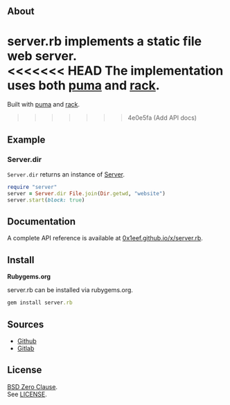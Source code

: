 ## About

server.rb implements a static file web server. <br>
<<<<<<< HEAD
The implementation uses both [puma](https://github.com/puma/puma) and [rack](https://github.com/rack/rack).
=======
Built with [puma](https://github.com/puma/puma) and [rack](https://github.com/rack/rack).
>>>>>>> 4e0e5fa (Add API docs)

## Example

### Server.dir

`Server.dir` returns an instance of [Server]().

```ruby
require "server"
server = Server.dir File.join(Dir.getwd, "website")
server.start(block: true)
```

## Documentation

A complete API reference is available at 
[0x1eef.github.io/x/server.rb](https://0x1eef.github.io/x/server.rb).

## Install

**Rubygems.org**

server.rb can be installed via rubygems.org.

``` ruby
gem install server.rb
```

## Sources

* [Github](https://github.com/0x1eef/server.rb#readme)
* [Gitlab](https://gitlab.com/0x1eef/server.rb#about)

## License

[BSD Zero Clause](https://choosealicense.com/licenses/0bsd/).
<br>
See [LICENSE](./LICENSE).
